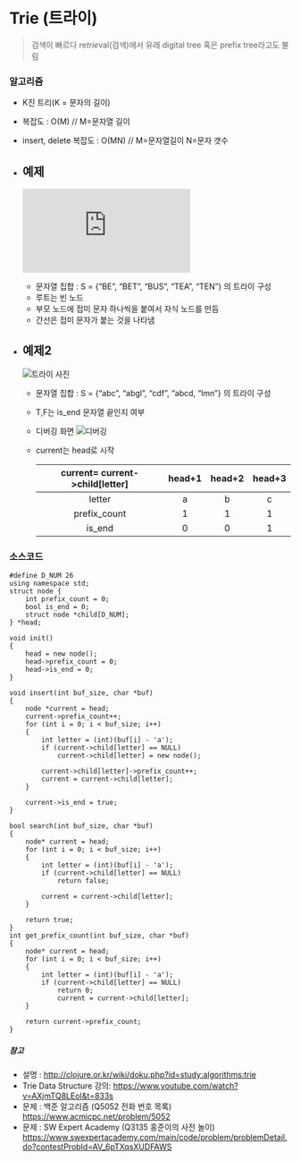 # Trie (트라이)
> 검색이 빠르다
> re*trie*val(검색)에서 유래
> digital tree 혹은 prefix tree라고도 불림

### 알고리즘
- K진 트리(K = 문자의 길이)
- 복잡도 : O(M) // M=문자열 길이
- insert, delete 복잡도 : O(MN) // M=문자열길이 N=문자 갯수

- 예제
    - 
    ![트라이](http://clojure.or.kr/wiki/lib/exe/fetch.php?w=200&tok=19f6b8&media=study:algorithms:trie1.png)
    - 문자열 집합 : S = {“BE”, “BET”, “BUS”, “TEA”, “TEN”} 의 트라이 구성 
    - 루트는 빈 노드
    - 부모 노드에 접미 문자 하나씩을 붙여서 자식 노드를 만듬
    - 간선은 접미 문자가 붙는 것을 나타냄

- 예제2
    - 
    ![트라이 사진](https://user-images.githubusercontent.com/11582196/37131110-d6eb8b68-227e-11e8-9a94-5cc122f37339.JPG)
    - 문자열 집합 : S = {“abc”, “abgl”, “cdf”, “abcd, “lmn”} 의 트라이 구성
    - T,F는 is_end 문자열 끝인지 여부
    -  디버깅 화면
    ![디버깅](https://user-images.githubusercontent.com/11582196/37129710-2cbb03d6-2278-11e8-80ae-50bf11e9939f.JPG)
    - current는 head로 시작 

        | current= current->child[letter] | head+1 | head+2 | head+3 |
        |:-------------------------------:|:------:|:------:|:------:|
        |              letter             |    a   |    b   |    c   |
        |           prefix_count          |    1   |    1   |    1   |
        |              is_end             |    0   |    0   |    1   |

### 소스코드
~~~
#define D_NUM 26
using namespace std;
struct node {
	int prefix_count = 0;
	bool is_end = 0;
	struct node *child[D_NUM];
} *head;

void init()
{
	head = new node();
	head->prefix_count = 0;
	head->is_end = 0;
}

void insert(int buf_size, char *buf)
{
	node *current = head;
	current->prefix_count++;
	for (int i = 0; i < buf_size; i++)
	{
		int letter = (int)(buf[i] - 'a');
		if (current->child[letter] == NULL)
			current->child[letter] = new node();
	
    	current->child[letter]->prefix_count++;
		current = current->child[letter];
	}

	current->is_end = true;
}

bool search(int buf_size, char *buf)
{
	node* current = head;
	for (int i = 0; i < buf_size; i++)
	{
		int letter = (int)(buf[i] - 'a');
		if (current->child[letter] == NULL)
			return false;

		current = current->child[letter];
	}

	return true;
}
int get_prefix_count(int buf_size, char *buf)
{
    node* current = head;
	for (int i = 0; i < buf_size; i++)
	{
		int letter = (int)(buf[i] - 'a');
		if (current->child[letter] == NULL)
			return 0;
    		current = current->child[letter];
	}

	return current->prefix_count;
}
~~~ 


##### 참고
- 설명 : <http://clojure.or.kr/wiki/doku.php?id=study:algorithms:trie>
- Trie Data Structure 강의: <https://www.youtube.com/watch?v=AXjmTQ8LEoI&t=833s> 
- 문제 : 백준 알고리즘 (Q5052 전화 번호 목록) <https://www.acmicpc.net/problem/5052>
- 문제 : SW Expert Academy (Q3135 홍준이의 사전 놀이) <https://www.swexpertacademy.com/main/code/problem/problemDetail.do?contestProbId=AV_6pTXqsXUDFAWS>
